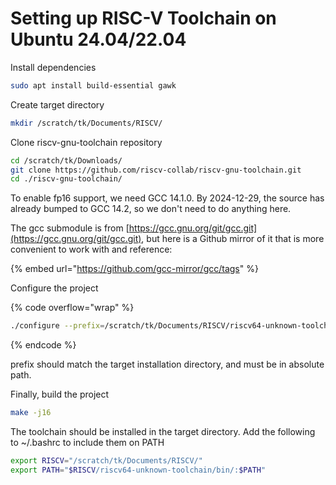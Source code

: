 # Setting up RISC-V Toolchain on Ubuntu 24.04/22.04



Install dependencies

```bash
sudo apt install build-essential gawk
```





Create target directory

```bash
mkdir /scratch/tk/Documents/RISCV/
```



Clone riscv-gnu-toolchain repository

```bash
cd /scratch/tk/Downloads/
git clone https://github.com/riscv-collab/riscv-gnu-toolchain.git
cd ./riscv-gnu-toolchain/
```



To enable fp16 support, we need GCC 14.1.0. By 2024-12-29, the source has already bumped to GCC 14.2, so we don't need to do anything here.



The gcc submodule is from [https://gcc.gnu.org/git/gcc.git](https://gcc.gnu.org/git/gcc.git), but here is a Github mirror of it that is more convenient to work with and reference:

{% embed url="https://github.com/gcc-mirror/gcc/tags" %}

Configure the project

{% code overflow="wrap" %}
```bash
./configure --prefix=/scratch/tk/Documents/RISCV/riscv64-unknown-toolchain/ --with-cmodel=medany --enable-multilib
```
{% endcode %}

prefix should match the target installation directory, and must be in absolute path.



Finally, build the project

```bash
make -j16
```



The toolchain should be installed in the target directory. Add the following to \~/.bashrc to include them on PATH

```bash
export RISCV="/scratch/tk/Documents/RISCV/"
export PATH="$RISCV/riscv64-unknown-toolchain/bin/:$PATH"
```






